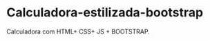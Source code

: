 # Calculadora-estilizada-bootstrap
Calculadora com HTML+ CSS+ JS + BOOTSTRAP.

<div>  <img src='' </div>
